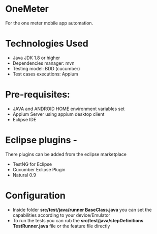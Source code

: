 # OneMeter
For the one meter mobile app automation.

# Technologies Used
* Java JDK 1.8 or higher
* Dependencies manager: mvn
* Testing model: BDD (cucumber)
* Test cases executions: Appium

# Pre-requisites:
* JAVA and ANDROID HOME environment variables set
* Appium Server using appium desktop client
* Eclipse IDE 

# Eclipse plugins -
There plugins can be added from the eclipse marketplace
* TestNG for Eclipse
* Cucumber Eclipse Plugin
* Natural 0.9

# Configuration 
* Inside folder __src/test/java/runner BaseClass.java__ you can set the capabilities according to your device/Emulator
* To run the tests you can rub the __src/test/java/stepDefinitions TestRunner.java__ file or the feature file directly
